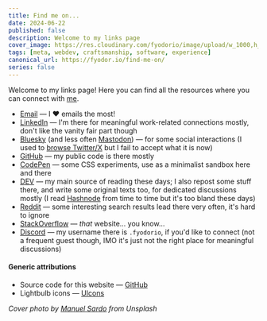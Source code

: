```yaml
---
title: Find me on...
date: 2024-06-22
published: false
description: Welcome to my links page
cover_image: https://res.cloudinary.com/fyodorio/image/upload/w_1000,h_420,c_fill,g_auto,q_auto,f_auto/v1719057524/links_zpzidd.jpg
tags: [meta, webdev, craftsmanship, software, experience]
canonical_url: https://fyodor.io/find-me-on/
series: false
---
```


Welcome to my links page! Here you can find all the resources where you can connect with [me](/about).

* [Email](mailto:ping@fyodor.io) — I ❤️ emails the most!
* [LinkedIn](https://www.linkedin.com/in/fyodorio/) — I'm there for meaningful work-related connections mostly, don't like the vanity fair part though
* [Bluesky](https://bsky.app/profile/fyodor.io) (and less often [Mastodon](https://qoto.org/@fyodorio)) — for some social interactions (I used to [browse Twitter/X](https://x.com/fyodorio) but I fail to accept what it is now)
* [GitHub](https://github.com/fyodorio) — my public code is there mostly
* [CodePen](https://codepen.io/fyodorio) — some CSS experiments, use as a minimalist sandbox here and there
* [DEV](https://dev.to/fyodorio) — my main source of reading these days; I also repost some stuff there, and write some original texts too, for dedicated discussions mostly (I read [Hashnode](https://hashnode.com/@fyodorio) from time to time but it's too bland these days)
* [Reddit](https://www.reddit.com/user/fyodorio/) — some interesting search results lead there very often, it's hard to ignore
* [StackOverflow](https://stackoverflow.com/users/6778546/fyodor) — _that_ website... you know...
* [Discord](https://discord.com) — my username there is `.fyodorio`, if you'd like to connect (not a frequent guest though, IMO it's just not the right place for meaningful discussions)

#### Generic attributions

* Source code for this website — [GitHub](https://github.com/fyodorio/fyodorio-is-gridsome)
* Lightbulb icons — [UIcons](https://www.freepik.com/search)

_Cover photo by [Manuel Sardo](https://unsplash.com/@manuelsardo) from Unsplash_
